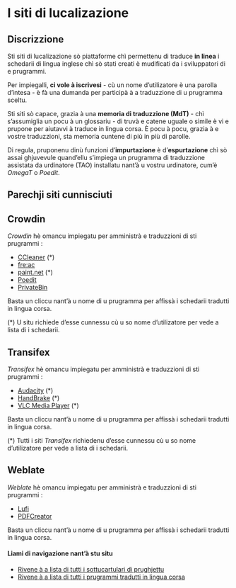 # I siti di lucalizazione

## Discrizzione
Sti siti di lucalizazione sò piattaforme chì permettenu di traduce **in linea** i schedarii di lingua inglese chì sò stati creati è mudificati da i sviluppatori di e prugrammi.
  
Per impiegalli, **ci vole à iscrivesi** - cù un nome d’utilizatore è una parolla d’intesa - è fà una dumanda per participà à a traduzzione di u prugramma sceltu.
  
Sti siti sò capace, grazia à una **memoria di traduzzione (MdT)** - chì s’assumiglia un pocu à un glossariu - di truvà e catene uguale o simile è vi e prupone per aiutavvi à traduce in lingua corsa. È pocu à pocu, grazia à e vostre traduzzioni, sta memoria cuntene di più in più di parolle.
  
Di regula, pruponenu dinù funzioni d’**impurtazione** è d’**espurtazione** chì sò assai ghjuvevule quand’ellu s’impiega un prugramma di traduzzione assistata da urdinatore (TAO) installatu nant’à u vostru urdinatore, cum’è _OmegaT_ o _Poedit_.

## Parechji siti cunnisciuti

## Crowdin

_Crowdin_ hè omancu impiegatu per amministrà e traduzzioni di sti prugrammi :
  
- [CCleaner](https://crowdin.com/project/avast-ccleaner/co) (*)
- [fre:ac](https://crowdin.com/project/freac/co)
- [paint.net](https://crowdin.com/project/paintdotnet/co) (*)
- [Poedit](https://crowdin.com/project/poedit/co)
- [PrivateBin](https://crowdin.com/project/privatebin/co)

Basta un cliccu nant’à u nome di u prugramma per affissà i schedarii tradutti in lingua corsa.  
  
(*) U situ richiede d’esse cunnessu cù u so nome d’utilizatore per vede a lista di i schedarii.

## Transifex

_Transifex_ hè omancu impiegatu per amministrà e traduzzioni di sti prugrammi :
  
- [Audacity](https://www.transifex.com/klyok/audacity/language/co/) (*)
- [HandBrake](https://www.transifex.com/HandBrakeProject/dashboard/all_projects/co/) (*)
- [VLC Media Player](https://www.transifex.com/yaron/vlc-trans/language/co/) (*)

Basta un cliccu nant’à u nome di u prugramma per affissà i schedarii tradutti in lingua corsa.  
  
(*) Tutti i siti _Transifex_ richiedenu d’esse cunnessu cù u so nome d’utilizatore per vede a lista di i schedarii.

## Weblate

_Weblate_ hè omancu impiegatu per amministrà e traduzzioni di sti prugrammi :
  
- [Lufi](https://weblate.framasoft.org/languages/co/lufi/)
- [PDFCreator](https://translate.pdfforge.org/languages/co_FR/)

Basta un cliccu nant’à u nome di u prugramma per affissà i schedarii tradutti in lingua corsa.

#### Liami di navigazione nant’à stu situ
- [Rivene à a lista di tutti i sottucartulari di prughjettu](../../tree/ceppu/Prughjetti)
- [Rivene à a lista di tutti i prugrammi tradutti in lingua corsa](../../#readme)
